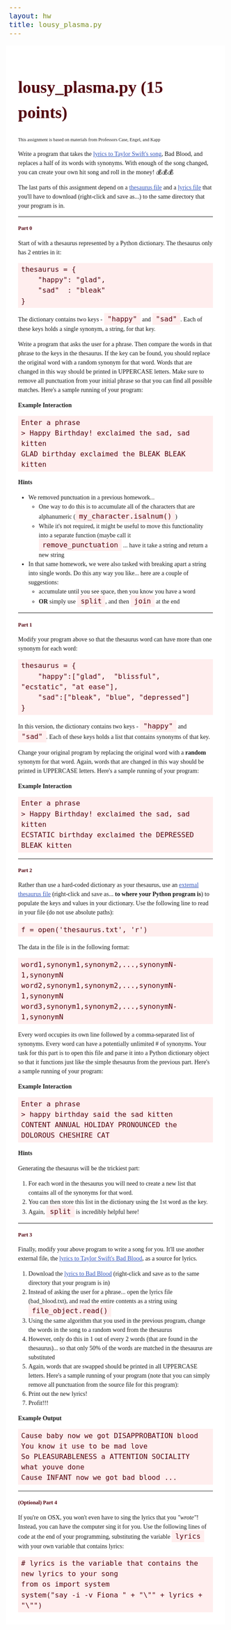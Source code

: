 ```yaml
---
layout: hw
title: lousy_plasma.py
---
```

<link href='https://fonts.googleapis.com/css?family=Merriweather:400,700,400italic,700italic' rel='stylesheet' type='text/css'>

<style>
#bd { 
	background-color: #eee;
}

#content {
	padding-top: 0 !important;
}

.assignment {
	background-color: #fff;
	max-width: 37em;
	margin: auto;
	padding: 1em 2em;
	margin: auto;
	line-height:1.5;
	font-family: 'Merriweather', Georgia, 'Times New Roman', Times, serif;
}

aside {
	font-size: 0.75em;
}

.assignment h1, .assignment h2, .assignment h3 {
	color: #530510 !important;
}

.assignment h1 {
	font-size: 2.747em;
}

.assignment h2 {
	font-size: 0.874em;
}

.assignment h3 {
	font-size:1.229em;
}

code {
	color: #530510;
	font-size: 1.15em;
	background-color: #fee;
	padding: 0.25em 0.5em 0.25em 0.5em;
}

pre code {
	background-color: #fee;
	padding: 0em !important;
}

pre {
	background-color: #fee;
	padding: 0.25em 0.5em 0.25em 0.5em;
}

.assignment a:visited {
	color: #556699 !important;
}

.assignment a {
	color: #3355bb !important;
}
</style>

<div markdown="block" class="assignment">

# lousy_plasma.py (15 points)

<aside>This assignment is based on materials from Professors Case, Engel, and Kapp</aside>

Write a program that takes the [lyrics to Taylor Swift's song](http://genius.com/Taylor-swift-bad-blood-lyrics), Bad Blood, and replaces a half of its words with synonyms. With enough of the song changed, you can create your own hit song and roll in the money! 	&#128176;&#128176;&#128176;

The last parts of this assignment depend on a [thesaurus file](thesaurus.txt) and a [lyrics file](bad_blood.txt) that you'll have to download (right-click and save as...) to the same directory that your program is in.

<hr>

## Part 0

Start of with a thesaurus represented by a Python dictionary. The thesaurus only has 2 entries in it:

<pre><code data-trim contenteditable>thesaurus = { 
    "happy": "glad",
    "sad"  : "bleak" 
}</code></pre>

The dictionary contains two keys - <code>"happy"</code> and <code>"sad"</code>. Each of these keys holds a single synonym, a string, for that key.

Write a program that asks the user for a phrase. Then compare the words in that phrase to the keys in the thesaurus. If the key can be found, you should replace the original word with a random synonym for that word. Words that are changed in this way should be printed in UPPERCASE letters. Make sure to remove all punctuation from your initial phrase so that you can find all possible matches. Here's a sample running of your program:

__Example Interaction__

<pre><code data-trim contenteditable>Enter a phrase
> Happy Birthday! exclaimed the sad, sad kitten
GLAD birthday exclaimed the BLEAK BLEAK kitten</code></pre>

__Hints__

* We removed punctuation in a previous homework...
	* One way to do this is to accumulate all of the characters that are alphanumeric (<code>my_character.isalnum()</code>)
	* While it's not required, it might be useful to move this functionality into a separate function (maybe call it <code>remove_punctuation</code> ... have it take a string and return a new string
* In that same homework, we were also tasked with breaking apart a string into single words. Do this any way you like... here are a couple of suggestions:
	* accumulate until you see space, then you know you have a word
	* __OR__ simply use <code>split</code>, and then <code>join</code> at the end

<hr>

## Part 1

Modify your program above so that the thesaurus word can have more than one synonym for each word:

<pre><code data-trim contenteditable>thesaurus = { 
    "happy":["glad",  "blissful", "ecstatic", "at ease"], 
    "sad":["bleak", "blue", "depressed"] 
}</code></pre>

In this version, the dictionary contains two keys - <code>"happy"</code> and <code>"sad"</code>. Each of these keys holds a list that contains synonyms of that key.

Change your original program by replacing the original word with a __random__ synonym for that word. Again, words that are changed in this way should be printed in UPPERCASE letters. Here's a sample running of your program:

__Example Interaction__

<pre><code data-trim contenteditable>Enter a phrase
> Happy Birthday! exclaimed the sad, sad kitten
ECSTATIC birthday exclaimed the DEPRESSED BLEAK kitten</code></pre>

<hr>

## Part 2

Rather than use a hard-coded dictionary as your thesaurus, use an [external thesaurus file](thesaurus.txt) (right-click and save as... __to where your Python program is__) to populate the keys and values in your dictionary. Use the following line to read in your file (do not use absolute paths):

<pre><code data-trim contenteditable>f = open('thesaurus.txt', 'r') </code></pre>


The data in the file is in the following format:

<pre><code data-trim contenteditable>word1,synonym1,synonym2,...,synonymN-1,synonymN
word2,synonym1,synonym2,...,synonymN-1,synonymN
word3,synonym1,synonym2,...,synonymN-1,synonymN</code></pre>

Every word occupies its own line followed by a comma-separated list of synonyms. Every word can have a potentially unlimited # of synonyms. Your task for this part is to open this file and parse it into a Python dictionary object so that it functions just like the simple thesaurus from the previous part. Here's a sample running of your program:

__Example Interaction__

<pre><code data-trim contenteditable>Enter a phrase
> happy birthday said the sad kitten
CONTENT ANNUAL HOLIDAY PRONOUNCED the DOLOROUS CHESHIRE CAT</code></pre>

__Hints__

Generating the thesaurus will be the trickiest part:

1. For each word in the thesaurus you will need to create a new list that contains all of the synonyms for that word. 
2. You can then store this list in the dictionary using the 1st word as the key.
3. Again, <code>split</code> is incredibly helpful here!

<hr>

## Part 3

Finally, modify your above program to write a song for you. It'll use another external file, the [lyrics to Taylor Swift's Bad Blood](bad_blood.txt), as a source for lyrics.

1. Download the [lyrics to Bad Blood](bad_blood.txt) (right-click and save as to the same directory that your program is in)
2. Instead of asking the user for a phrase... open the lyrics file (bad_blood.txt), and read the entire contents as a string using <code>file_object.read()</code>
3. Using the same algorithm that you used in the previous program, change the words in the song to a random word from the thesaurus
4. However, only do this in 1 out of every 2 words (that are found in the thesaurus)... so that only 50% of the words are matched in the thesaurus are substituted
5. Again, words that are swapped should be printed in all UPPERCASE letters. Here's a sample running of your program (note that you can simply remove all punctuation from the source file for this program):
6. Print out the new lyrics!
7. Profit!!!

__Example Output__

<pre><code data-trim contenteditable>Cause baby now we got DISAPPROBATION blood
You know it use to be mad love
So PLEASURABLENESS a ATTENTION SOCIALITY what youve done
Cause INFANT now we got bad blood ...</code></pre>

<hr>

## (Optional) Part 4

If you're on OSX, you won't even have to sing the lyrics that you _"wrote"_! Instead, you can have the computer sing it for you. Use the following lines of code at the end of your programming, substituting the variable <code>lyrics</code> with your own variable that contains lyrics:

<pre><code data-trim contenteditable># lyrics is the variable that contains the new lyrics to your song
from os import system
system("say -i -v Fiona " + "\"" + lyrics + "\"")</code></pre>

</div>

